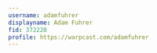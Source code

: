 ```yaml
---
username: adamfuhrer
displayname: Adam Fuhrer
fid: 372220
profile: https://warpcast.com/adamfuhrer
---
```


